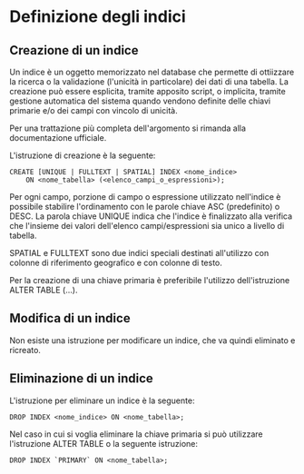 # Definizione degli indici

## Creazione di un indice

Un indice è un oggetto memorizzato nel database che permette di ottiizzare la ricerca o la validazione (l'unicità in particolare) dei dati di una tabella.
La creazione può essere esplicita, tramite apposito script, o implicita, tramite gestione automatica del sistema quando vendono definite delle chiavi primarie e/o dei campi con vincolo di unicità.

Per una trattazione più completa dell'argomento si rimanda alla documentazione ufficiale.


L'istruzione di creazione è la seguente:

    CREATE [UNIQUE | FULLTEXT | SPATIAL] INDEX <nome_indice>
        ON <nome_tabella> (<elenco_campi_o_espressioni>);

Per ogni campo, porzione di campo o espressione utilizzato nell'indice è possibile stabilire l'ordinamento con le parole chiave ASC (predefinito) o DESC.
La parola chiave UNIQUE indica che l'indice è finalizzato alla verifica che l'insieme dei valori dell'elenco campi/espressioni sia unico a livello di tabella.

SPATIAL e FULLTEXT sono due indici speciali destinati all'utilizzo con colonne di riferimento geografico e con colonne di testo.

Per la creazione di una chiave primaria è preferibile l'utilizzo dell'istruzione ALTER TABLE (...).


## Modifica di un indice

Non esiste una istruzione per modificare un indice, che va quindi eliminato e ricreato.


## Eliminazione di un indice

L'istruzione per eliminare un indice è la seguente:

    DROP INDEX <nome_indice> ON <nome_tabella>;

Nel caso in cui si voglia eliminare la chiave primaria si può utilizzare l'istruzione ALTER TABLE o la seguente istruzione:

    DROP INDEX `PRIMARY` ON <nome_tabella>;
	



